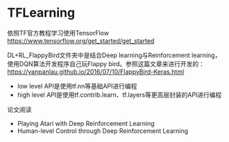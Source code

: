 # TFLearning
依照TF官方教程学习使用TensorFlow
https://www.tensorflow.org/get_started/get_started

DL+RL_FlappyBird文件夹中是结合Deep learning与Reinforcement learning，使用DQN算法开发程序自己玩Flappy bird。参照这篇文章来进行开发的：https://yanpanlau.github.io/2016/07/10/FlappyBird-Keras.html

* low level API是使用tf.nn等基础API进行编程
* high level API是使用tf.contrib.learn、tf.layers等更高层封装的API进行编程

论文阅读
* Playing Atari with Deep Reinforcement Learning
* Human-level Control through Deep Reinforcement Learning
